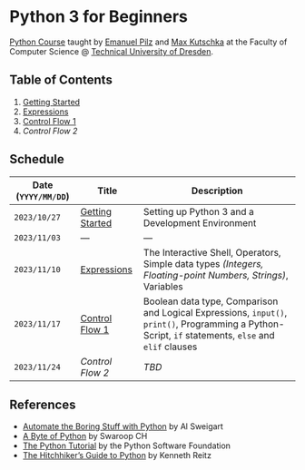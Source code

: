 # Python 3 for Beginners

[Python Course](https://kurse.ifsr.de/course/301/) taught by [Emanuel Pilz](https://github.com/Emonadeo) and [Max Kutschka](https://github.com/mibkvr) at the Faculty of Computer Science @ [Technical University of Dresden](https://tu-dresden.de/).

## Table of Contents

1. [Getting Started](01_getting_started.md)
2. [Expressions](02_expressions.md)
3. [Control Flow 1](03_control_flow_1.md)
4. _Control Flow 2_

## Schedule

| Date (`YYYY/MM/DD`) | Title                                    | Description                                                                                                 |
| ------------------- | ---------------------------------------- | ----------------------------------------------------------------------------------------------------------- |
| `2023/10/27`        | [Getting Started](01_getting_started.md) | Setting up Python 3 and a Development Environment                                                           |
| `2023/11/03`        | &mdash;                                  | &mdash;                                                                                                     |
| `2023/11/10`        | [Expressions](02_expressions.md)         | The Interactive Shell, Operators, Simple data types _(Integers, Floating-point Numbers, Strings)_, Variables |
| `2023/11/17`        | [Control Flow 1](03_control_flow_1.md)       | Boolean data type, Comparison and Logical Expressions, `input()`, `print()`, Programming a Python-Script, `if` statements, `else` and `elif` clauses |
| `2023/11/24`        | _Control Flow 2_       | _TBD_ |

## References

- [Automate the Boring Stuff with Python](https://automatetheboringstuff.com/) by Al Sweigart
- [A Byte of Python](https://python.swaroopch.com/) by Swaroop CH
- [The Python Tutorial](https://docs.python.org/3/tutorial/index.html) by the Python Software Foundation
- [The Hitchhiker’s Guide to Python](https://docs.python-guide.org/) by Kenneth Reitz
